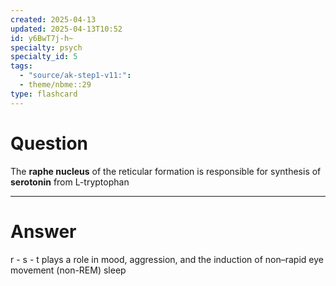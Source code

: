 ```yaml
---
created: 2025-04-13
updated: 2025-04-13T10:52
id: y6BwT7j-h~
specialty: psych
specialty_id: 5
tags:
  - "source/ak-step1-v11:": 
  - theme/nbme::29
type: flashcard
---
```


# Question
The **raphe nucleus** of the reticular formation is responsible for synthesis of **serotonin** from L-tryptophan

---

# Answer
r - s - t  plays a role in mood, aggression, and the induction of non–rapid eye movement (non-REM) sleep